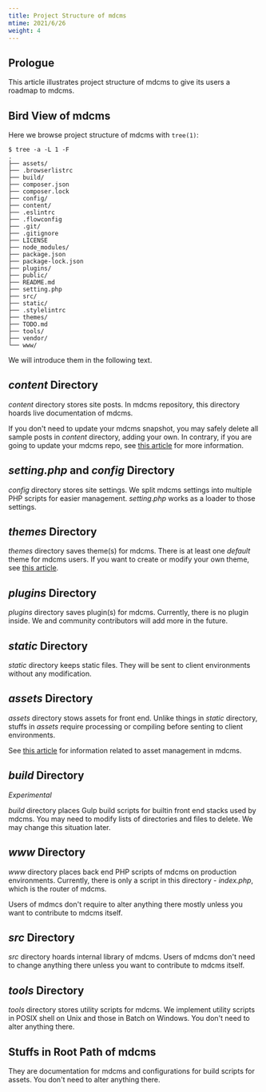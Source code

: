 ```yaml
---
title: Project Structure of mdcms
mtime: 2021/6/26
weight: 4
---
```


## Prologue

This article illustrates project structure of mdcms to give its users a roadmap to mdcms.

## Bird View of mdcms

Here we browse project structure of mdcms with `tree(1)`:

```shell
$ tree -a -L 1 -F
.
├── assets/
├── .browserlistrc
├── build/
├── composer.json
├── composer.lock
├── config/
├── content/
├── .eslintrc
├── .flowconfig
├── .git/
├── .gitignore
├── LICENSE
├── node_modules/
├── package.json
├── package-lock.json
├── plugins/
├── public/
├── README.md
├── setting.php
├── src/
├── static/
├── .stylelintrc
├── themes/
├── TODO.md
├── tools/
├── vendor/
└── www/
```

We will introduce them in the following text.

## *content* Directory

*content* directory stores site posts. In mdcms repository, this directory hoards live documentation of mdcms.

If you don't need to update your mdcms snapshot, you may safely delete all sample posts in *content* directory, adding your own. In contrary, if you are going to update your mdcms repo, see [this article](/howto/how-to-upgrade-mdcms/) for more information.

## *setting.php* and *config* Directory

*config* directory stores site settings. We split mdcms settings into multiple PHP scripts for easier management. *setting.php* works as a loader to those settings.

## *themes* Directory

*themes* directory saves theme(s) for mdcms. There is at least one *default* theme for mdcms users. If you want to create or modify your own theme, see [this article](/howto/how-to-create-mdcms-theme/).

## *plugins* Directory

*plugins* directory saves plugin(s) for mdcms. Currently, there is no plugin inside. We and community contributors will add more in the future.

## *static* Directory

*static* directory keeps static files. They will be sent to client environments without any modification.

## *assets* Directory

*assets* directory stows assets for front end. Unlike things in *static* directory, stuffs in *assets* require processing or compiling before senting to client environments.

See [this article](/howto/how-to-manage-assets/) for information related to asset management in mdcms.

## *build* Directory

*Experimental*

*build* directory places Gulp build scripts for builtin front end stacks used by mdcms. You may need to modify lists of directories and files to delete. We may change this situation later.

## *www* Directory

*www* directory places back end PHP scripts of mdcms on production environments. Currently, there is only a script in this directory - *index.php*, which is the router of mdcms.

Users of mdmcs don't require to alter anything there mostly unless you want to contribute to mdcms itself.

## *src* Directory

*src* directory hoards internal library of mdcms. Users of mdcms don't need to change anything there unless you want to contribute to mdcms itself.

## *tools* Directory

*tools* directory stores utility scripts for mdcms. We implement utility scripts in POSIX shell on Unix and those in Batch on Windows. You don't need to alter anything there.

## Stuffs in Root Path of mdcms

They are documentation for mdcms and configurations for build scripts for assets. You don't need to alter anything there.

